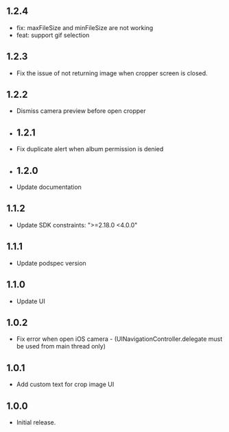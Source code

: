 ## 1.2.4

- fix: maxFileSize and minFileSize are not working
- feat: support gif selection

## 1.2.3

- Fix the issue of not returning image when cropper screen is closed.

## 1.2.2

- Dismiss camera preview before open cropper

- ## 1.2.1

- Fix duplicate alert when album permission is denied

- ## 1.2.0

- Update documentation

## 1.1.2

- Update SDK constraints: ">=2.18.0 <4.0.0"

## 1.1.1

- Update podspec version

## 1.1.0

- Update UI

## 1.0.2

- Fix error when open iOS camera - (UINavigationController.delegate must be used from main thread only)

## 1.0.1

- Add custom text for crop image UI

## 1.0.0

- Initial release.
